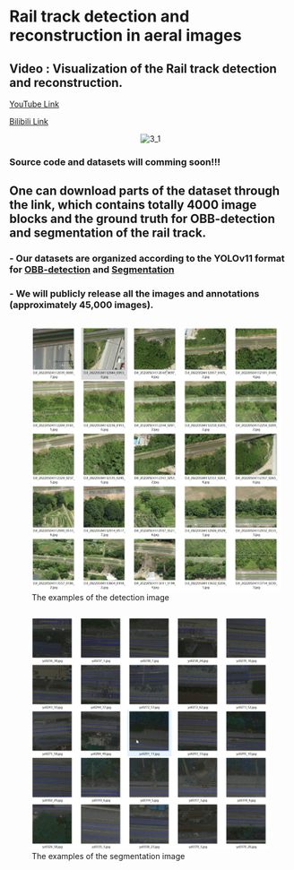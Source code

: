 # Rail track detection and reconstruction in aeral images

## Video : Visualization of the Rail track detection and reconstruction.

[YouTube Link](https://www.youtube.com/watch?v=iy-kxUioIZw)

[Bilibili Link](https://www.bilibili.com/video/BV1XuKpeoEGo/?vd_source=64975fbfa2bf9b28bae890c59bdc16c8)

<p align="center">
  <img src="https://github.com/user-attachments/assets/b563f129-9f64-4a49-8dae-054c6b18f4ed" alt="3_1">
</p>

### Source code and datasets will comming soon!!!
## One can download parts of the dataset through the link, which contains totally 4000 image blocks and the ground truth for OBB-detection and segmentation of the rail track.

### - Our datasets are organized according to the YOLOv11 format for [OBB-detection](https://docs.ultralytics.com/datasets/obb/#usage) and [Segmentation](https://docs.ultralytics.com/datasets/segment/)


### - We will publicly release all the images and annotations (approximately 45,000 images).

<p align="center">
  <figure style="display: inline-block; margin-right: 20px;">
    <img src="detect.png" alt="Detect Image" style="display: inline;" />
    <figcaption> The examples of the detection image </figcaption>
  </figure>
  <figure style="display: inline-block;">
    <img src="segment.png" alt="Segment Image" style="display: inline;" />
    <figcaption>The examples of the segmentation image</figcaption>
  </figure>
</p>










